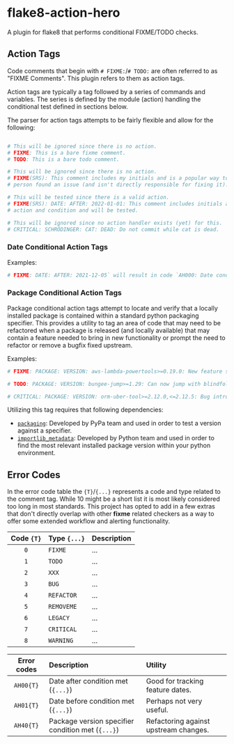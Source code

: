 # flake8-action-hero
A plugin for flake8 that performs conditional FIXME/TODO checks.

## Action Tags

Code comments that begin with `# FIXME:`/`# TODO:` are often referred to as "FIXME Comments".  This plugin refers to them as action tags.

Action tags are typically a tag followed by a series of commands and variables.  The series is defined by the module (action) handling the conditional test defined in sections below.

The parser for action tags attempts to be fairly flexible and allow for the following:

```python

# This will be ignored since there is no action.
# FIXME: This is a bare fixme comment.
# TODO: This is a bare todo comment.

# This will be ignored since there is no action.
# FIXME(SRS): This comment includes my initials and is a popular way to signify that a
# person found an issue (and isn't directly responsible for fixing it).

# This will be tested since there is a valid action.
# FIXME(SRS): DATE: AFTER: 2022-01-01: This comment includes initials as well as a composite
# action and condition and will be tested.

# This will be ignored since no action handler exists (yet) for this.
# CRITICAL: SCHRÖDINGER: CAT: DEAD: Do not commit while cat is dead. 

```

### Date Conditional Action Tags

Examples:

```python
# FIXME: DATE: AFTER: 2021-12-05` will result in code `AH000: Date conditional action tag found (FIXME)
```

### Package Conditional Action Tags

Package conditional action tags attempt to locate and verify that a locally installed package is contained within a standard python packaging specifier.  This provides a utility to tag an area of code that may need to be refactored when a package is released (and locally available) that may contain a feature needed to bring in new functionality or prompt the need to refactor or remove a bugfix fixed upstream.

Examples:

```python
# FIXME: PACKAGE: VERSION: aws-lambda-powertools>=0.19.0: New feature should remove following bandaid code.
```

```python
# TODO: PACKAGE: VERSION: bungee-jump>=1.29: Can now jump with blindfold.  Add in new feature for blindfold jump.
```

```python
# CRITICAL: PACKAGE: VERSION: orm-uber-tool>=2.12.0,<=2.12.5: Bug introduced in module will cause CPU to smoke. Danger.
```

Utilizing this tag requires that following dependencies:

- [`packaging`](https://github.com/pypa/packaging): Developed by PyPa team and used in order to test a version against a specifier.
- [`importlib_metadata`](https://github.com/python/importlib_metadata): Developed by Python team and used in order to find the most relevant installed package version within your python environment.

## Error Codes

In the error code table the `{T}`/`{...}` represents a code and type related to the comment tag.  While 10 might be a short list it is most likely considered too long in most standards.  This project has opted to add in a few extras that don't directly overlap with other **fixme** related checkers as a way to offer some extended workflow and alerting functionality.

<!-- TODO(SRS): AFTER: DATE: 2022-01-01: New years resolution: Add in descriptions of types and related history. -->

| Code `{T}` | Type `{...}` | Description |
|:----------:|:-------------|:------------|
| `0` | `FIXME` | ... |
| `1` | `TODO` | ... |
| `2` | `XXX` | ... |
| `3` | `BUG` | ... |
| `4` | `REFACTOR` | ... |
| `5` | `REMOVEME` | ... |
| `6` | `LEGACY` | ... |
| `7` | `CRITICAL` | ... |
| `8` | `WARNING` | ... |

| Error codes | Description | Utility |
|:-----------:|:------------|:--------|
| `AH00{T}` | Date after condition met (`{...}`) | Good for tracking feature dates. |
| `AH01{T}` | Date before condition met (`{...}`) | Perhaps not very useful. |
| `AH40{T}` | Package version specifier condition met (`{...}`) | Refactoring against upstream changes. |

